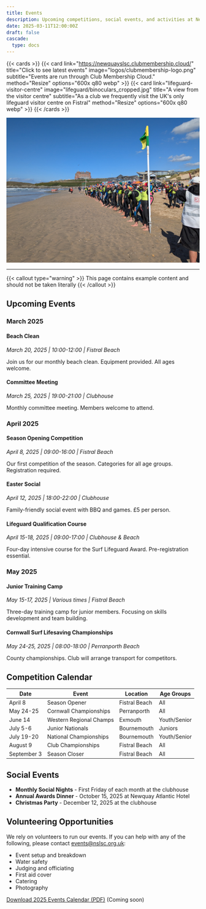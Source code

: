 ```yaml
---
title: Events
description: Upcoming competitions, social events, and activities at Newquay Surf Life Saving Club
date: 2025-03-11T12:00:00Z
draft: false
cascade:
  type: docs
---
```


{{< cards >}}
    {{< card link="https://newquayslsc.clubmembership.cloud/" title="Click to see latest events" image="logos/clubmembership-logo.png" subtitle="Events are run through Club Membership Cloud." method="Resize" options="600x q80 webp" >}}
    {{< card link="lifeguard-visitor-centre" image="lifeguard/binoculars_cropped.jpg" title="A view from the visitor centre" subtitle="As a club we frequently visit the UK's only lifeguard visitor centre on Fistral" method="Resize" options="600x q80 webp" >}}
{{< /cards >}}

![Competitors ready at the start line in 2024](PXL_20240914_143928731__start_line.jpg)

---

{{< callout type="warning" >}}
  This page contains example content and should not be taken literally
{{< /callout >}}

## Upcoming Events

### March 2025

#### Beach Clean
*March 20, 2025 | 10:00-12:00 | Fistral Beach*

Join us for our monthly beach clean. Equipment provided. All ages welcome.

#### Committee Meeting
*March 25, 2025 | 19:00-21:00 | Clubhouse*

Monthly committee meeting. Members welcome to attend.

### April 2025

#### Season Opening Competition
*April 8, 2025 | 09:00-16:00 | Fistral Beach*

Our first competition of the season. Categories for all age groups. Registration required.

#### Easter Social
*April 12, 2025 | 18:00-22:00 | Clubhouse*

Family-friendly social event with BBQ and games. £5 per person.

#### Lifeguard Qualification Course
*April 15-18, 2025 | 09:00-17:00 | Clubhouse & Beach*

Four-day intensive course for the Surf Lifeguard Award. Pre-registration essential.

### May 2025

#### Junior Training Camp
*May 15-17, 2025 | Various times | Fistral Beach*

Three-day training camp for junior members. Focusing on skills development and team building.

#### Cornwall Surf Lifesaving Championships
*May 24-25, 2025 | 08:00-18:00 | Perranporth Beach*

County championships. Club will arrange transport for competitors.

## Competition Calendar

| Date | Event | Location | Age Groups |
|------|-------|----------|------------|
| April 8 | Season Opener | Fistral Beach | All |
| May 24-25 | Cornwall Championships | Perranporth | All |
| June 14 | Western Regional Champs | Exmouth | Youth/Senior |
| July 5-6 | Junior Nationals | Bournemouth | Juniors |
| July 19-20 | National Championships | Bournemouth | Youth/Senior |
| August 9 | Club Championships | Fistral Beach | All |
| September 3 | Season Closer | Fistral Beach | All |

## Social Events

- **Monthly Social Nights** - First Friday of each month at the clubhouse
- **Annual Awards Dinner** - October 15, 2025 at Newquay Atlantic Hotel
- **Christmas Party** - December 12, 2025 at the clubhouse

## Volunteering Opportunities

We rely on volunteers to run our events. If you can help with any of the following, please contact events@nslsc.org.uk:

- Event setup and breakdown
- Water safety
- Judging and officiating
- First aid cover
- Catering
- Photography

[Download 2025 Events Calendar (PDF)](#) (Coming soon)
